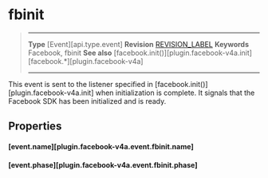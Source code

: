 
# fbinit

> --------------------- ------------------------------------------------------------------------------------------
> __Type__              [Event][api.type.event]
> __Revision__          [REVISION_LABEL](REVISION_URL)
> __Keywords__          Facebook, fbinit
> __See also__          [facebook.init()][plugin.facebook-v4a.init]
>						[facebook.*][plugin.facebook-v4a]
> --------------------- ------------------------------------------------------------------------------------------

This event is sent to the listener specified in [facebook.init()][plugin.facebook-v4a.init] when initialization is complete. It signals that the Facebook&nbsp;SDK has been initialized and is ready.

## Properties

#### [event.name][plugin.facebook-v4a.event.fbinit.name]

#### [event.phase][plugin.facebook-v4a.event.fbinit.phase]
